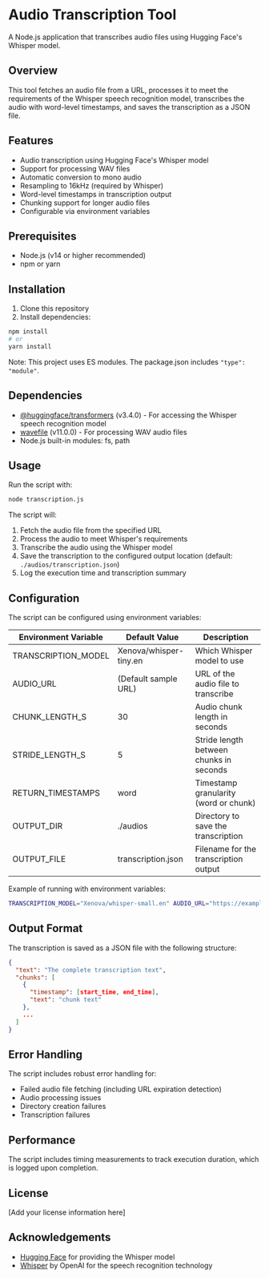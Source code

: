 # Audio Transcription Tool

A Node.js application that transcribes audio files using Hugging Face's Whisper model.

## Overview

This tool fetches an audio file from a URL, processes it to meet the requirements of the Whisper speech recognition model, transcribes the audio with word-level timestamps, and saves the transcription as a JSON file.

## Features

- Audio transcription using Hugging Face's Whisper model
- Support for processing WAV files
- Automatic conversion to mono audio
- Resampling to 16kHz (required by Whisper)
- Word-level timestamps in transcription output
- Chunking support for longer audio files
- Configurable via environment variables

## Prerequisites

- Node.js (v14 or higher recommended)
- npm or yarn

## Installation

1. Clone this repository
2. Install dependencies:

```bash
npm install
# or
yarn install
```

Note: This project uses ES modules. The package.json includes `"type": "module"`.

## Dependencies

- [@huggingface/transformers](https://www.npmjs.com/package/@huggingface/transformers) (v3.4.0) - For accessing the Whisper speech recognition model
- [wavefile](https://www.npmjs.com/package/wavefile) (v11.0.0) - For processing WAV audio files
- Node.js built-in modules: fs, path

## Usage

Run the script with:

```bash
node transcription.js
```

The script will:
1. Fetch the audio file from the specified URL
2. Process the audio to meet Whisper's requirements
3. Transcribe the audio using the Whisper model
4. Save the transcription to the configured output location (default: `./audios/transcription.json`)
5. Log the execution time and transcription summary

## Configuration

The script can be configured using environment variables:

| Environment Variable    | Default Value                | Description                                  |
|------------------------|------------------------------|----------------------------------------------|
| TRANSCRIPTION_MODEL    | Xenova/whisper-tiny.en       | Which Whisper model to use                   |
| AUDIO_URL              | (Default sample URL)         | URL of the audio file to transcribe          |
| CHUNK_LENGTH_S         | 30                           | Audio chunk length in seconds                |
| STRIDE_LENGTH_S        | 5                            | Stride length between chunks in seconds      |
| RETURN_TIMESTAMPS      | word                         | Timestamp granularity (word or chunk)        |
| OUTPUT_DIR             | ./audios                     | Directory to save the transcription          |
| OUTPUT_FILE            | transcription.json           | Filename for the transcription output        |

Example of running with environment variables:

```bash
TRANSCRIPTION_MODEL="Xenova/whisper-small.en" AUDIO_URL="https://example.com/audio.wav" node transcription.js
```

## Output Format

The transcription is saved as a JSON file with the following structure:

```json
{
  "text": "The complete transcription text",
  "chunks": [
    {
      "timestamp": [start_time, end_time],
      "text": "chunk text"
    },
    ...
  ]
}
```

## Error Handling

The script includes robust error handling for:
- Failed audio file fetching (including URL expiration detection)
- Audio processing issues
- Directory creation failures
- Transcription failures

## Performance

The script includes timing measurements to track execution duration, which is logged upon completion.

## License

[Add your license information here]

## Acknowledgements

- [Hugging Face](https://huggingface.co/) for providing the Whisper model
- [Whisper](https://github.com/openai/whisper) by OpenAI for the speech recognition technology
